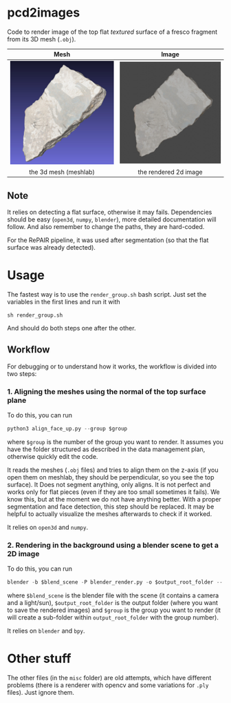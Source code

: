 # pcd2images

Code to render image of the top flat *textured* surface of a fresco fragment from its 3D mesh (`.obj`). 

| Mesh | Image |
|:----:|:-----:|
|![3d mesh](imgs/mesh.jpg)|![rendered 2d image](imgs/example_rendered.jpg)|
| the 3d mesh (meshlab) | the rendered 2d image |

## Note
It relies on detecting a flat surface, otherwise it may fails. 
Dependencies should be easy (`open3d`, `numpy`, `blender`), more detailed documentation will follow.
And also remember to change the paths, they are hard-coded.

For the RePAIR pipeline, it was used after segmentation (so that the flat surface was already detected).

# Usage 
The fastest way is to use the `render_group.sh` bash script.
Just set the variables in the first lines and run it with 
```
sh render_group.sh
```
And should do both steps one after the other.

## Workflow
For debugging or to understand how it works, the workflow is divided into two steps:

### 1. Aligning the meshes using the normal of the top surface plane
To do this, you can run 
```python
python3 align_face_up.py --group $group
```
where `$group` is the number of the group you want to render. It assumes you have the folder structured as described in the data management plan, otherwise quickly edit the code.

It reads the meshes (`.obj` files) and tries to align them on the z-axis (if you open them on meshlab, they should be perpendicular, so you see the top surface). 
It Does not segment anything, only aligns. It is not perfect and works only for flat pieces (even if they are too small sometimes it fails).
We know this, but at the moment we do not have anything better. With a proper segmentation and face detection, this step should be replaced.
It may be helpful to actually visualize the meshes afterwards to check if it worked.

It relies on `open3d` and `numpy`.

### 2. Rendering in the background using a blender scene to get a 2D image
To do this, you can run 
```python 
blender -b $blend_scene -P blender_render.py -o $output_root_folder -- group $group
```
where `$blend_scene` is the blender file with the scene (it contains a camera and a light/sun), `$output_root_folder` is the output folder (where you want to save the rendered images) and `$group` is the group you want to render (it will create a sub-folder within `output_root_folder` with the group number).

It relies on `blender` and `bpy`.

# Other stuff 
The other files (in the `misc` folder) are old attempts, which have different problems (there is a renderer with opencv and some variations for `.ply` files). Just ignore them.
